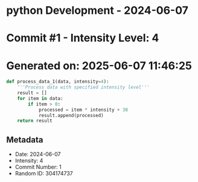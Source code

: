 ﻿# python Development - 2024-06-07
# Commit #1 - Intensity Level: 4
# Generated on: 2025-06-07 11:46:25
```python
def process_data_1(data, intensity=4):
    '''Process data with specified intensity level'''
    result = []
    for item in data:
        if item > 0:
            processed = item * intensity + 38
            result.append(processed)
    return result
```
## Metadata
- Date: 2024-06-07
- Intensity: 4
- Commit Number: 1
- Random ID: 304174737
